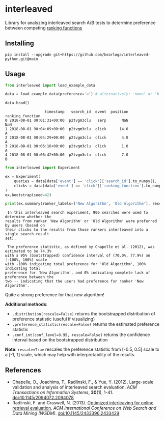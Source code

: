 # interleaved

Library for analyzing interleaved search A/B tests to determine preference between competing [ranking functions](https://en.wikipedia.org/wiki/Ranking_(information_retrieval))

## Installing

```
pip install --upgrade git+https://github.com/bearloga/interleaved-python.git@main
```

## Usage

```python
from interleaved import load_example_data

data = load_example_data(preference='a') # alternatively: 'none' or 'b'

data.head()
```

```
                  timestamp   search_id  event  position ranking_function
0 2018-08-01 00:01:31+00:00  p2tvgm3clu   serp       NaN              NaN
1 2018-08-01 00:04:09+00:00  p2tvgm3clu  click      14.0                A
2 2018-08-01 00:04:29+00:00  p2tvgm3clu  click       4.0                A
3 2018-08-01 00:06:10+00:00  p2tvgm3clu  click       1.0                A
4 2018-08-01 00:06:42+00:00  p2tvgm3clu  click       7.0                B
```

```python
from interleaved import Experiment

ex = Experiment(
    queries = data[data['event'] == 'click']['search_id'].to_numpy(),
    clicks = data[data['event'] == 'click']['ranking_function'].to_numpy()
)
ex.bootstrap(seed=42)

print(ex.summary(ranker_labels=['New Algorithm', 'Old Algorithm'], rescale=True))
```

```
 In this interleaved search experiment, 906 searches were used to determine whether the
results from ranker 'New Algorithm' or 'Old Algorithm' were preferred by users (based on
their clicks to the results from those rankers interleaved into a single search result
set).

 The preference statistic, as defined by Chapelle et al. (2012), was estimated to be 74.3%
with a 95% (bootstrapped) confidence interval of (70.0%, 77.9%) on [-100%, 100%] scale
with -100% indicating total preference for 'Old Algorithm', 100% indicating total
preference for 'New Algorithm', and 0% indicating complete lack of preference between the
two -- indicating that the users had preference for ranker 'New Algorithm'.
```

Quite a strong preference for that new algorithm!

**Additional methods:**
- `.distribution(rescale=False)` returns the bootstrapped distribution of preference statistic (useful if visualizing)
- `.preference_statistic(rescale=False)` returns the estimated preference statistic
- `.conf_int(conf_level=0.95, rescale=False)` returns the confidence interval based on the bootstrapped distribution

**Note**: `rescale=True` rescales the preference statistic from [-0.5, 0.5] scale to a [-1, 1] scale,
which may help with interpretability of the results.

## References

- Chapelle, O., Joachims, T., Radlinski, F., & Yue, Y. (2012). Large-scale validation and analysis of interleaved search evaluation. *ACM Transactions on Information Systems*, **30**(1), 1-41. [doi:10.1145/2094072.2094078](https://doi.org/10.1145/2094072.2094078)
- Radlinski, F. and Craswell, N. (2013). [Optimized interleaving for online retrieval evaluation](https://www.microsoft.com/en-us/research/publication/optimized-interleaving-for-online-retrieval-evaluation/). *ACM International Conference on Web Search and Data Mining (WSDM)*. [doi:10.1145/2433396.2433429](https://doi.org/10.1145/2433396.2433429)
